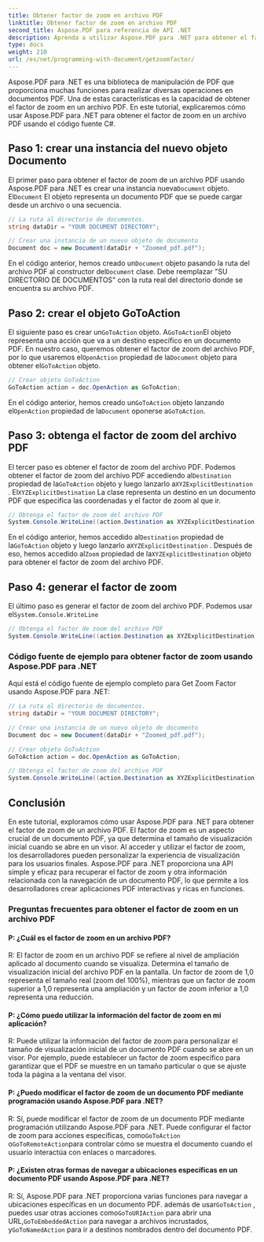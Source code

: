 ```yaml
---
title: Obtener factor de zoom en archivo PDF
linktitle: Obtener factor de zoom en archivo PDF
second_title: Aspose.PDF para referencia de API .NET
description: Aprenda a utilizar Aspose.PDF para .NET para obtener el factor de zoom en un archivo PDF con esta guía paso a paso.
type: docs
weight: 210
url: /es/net/programming-with-document/getzoomfactor/
---
```

Aspose.PDF para .NET es una biblioteca de manipulación de PDF que proporciona muchas funciones para realizar diversas operaciones en documentos PDF. Una de estas características es la capacidad de obtener el factor de zoom en un archivo PDF. En este tutorial, explicaremos cómo usar Aspose.PDF para .NET para obtener el factor de zoom en un archivo PDF usando el código fuente C#.


## Paso 1: crear una instancia del nuevo objeto Documento

 El primer paso para obtener el factor de zoom de un archivo PDF usando Aspose.PDF para .NET es crear una instancia nueva`Document` objeto. El`Document` El objeto representa un documento PDF que se puede cargar desde un archivo o una secuencia.

```csharp
// La ruta al directorio de documentos.
string dataDir = "YOUR DOCUMENT DIRECTORY";

// Crear una instancia de un nuevo objeto de documento
Document doc = new Document(dataDir + "Zoomed_pdf.pdf");
```

 En el código anterior, hemos creado un`Document` objeto pasando la ruta del archivo PDF al constructor del`Document` clase. Debe reemplazar "SU DIRECTORIO DE DOCUMENTOS" con la ruta real del directorio donde se encuentra su archivo PDF.

## Paso 2: crear el objeto GoToAction

 El siguiente paso es crear un`GoToAction` objeto. A`GoToAction`El objeto representa una acción que va a un destino específico en un documento PDF. En nuestro caso, queremos obtener el factor de zoom del archivo PDF, por lo que usaremos el`OpenAction` propiedad de la`Document` objeto para obtener el`GoToAction` objeto.

```csharp
// Crear objeto GoToAction
GoToAction action = doc.OpenAction as GoToAction;
```

 En el código anterior, hemos creado un`GoToAction` objeto lanzando el`OpenAction` propiedad de la`Document` oponerse a`GoToAction`.

## Paso 3: obtenga el factor de zoom del archivo PDF

 El tercer paso es obtener el factor de zoom del archivo PDF. Podemos obtener el factor de zoom del archivo PDF accediendo al`Destination` propiedad de la`GoToAction` objeto y luego lanzarlo a`XYZExplicitDestination` . El`XYZExplicitDestination` La clase representa un destino en un documento PDF que especifica las coordenadas y el factor de zoom al que ir.

```csharp
// Obtenga el factor de zoom del archivo PDF
System.Console.WriteLine((action.Destination as XYZExplicitDestination).Zoom); // Valor de zoom del documento;
```

 En el código anterior, hemos accedido al`Destination` propiedad de la`GoToAction` objeto y luego lanzarlo a`XYZExplicitDestination` . Después de eso, hemos accedido al`Zoom` propiedad de la`XYZExplicitDestination` objeto para obtener el factor de zoom del archivo PDF.

## Paso 4: generar el factor de zoom

 El último paso es generar el factor de zoom del archivo PDF. Podemos usar el`System.Console.WriteLine`

```csharp
// Obtenga el factor de zoom del archivo PDF
System.Console.WriteLine((action.Destination as XYZExplicitDestination).Zoom); // Valor de zoom del documento;
```        

### Código fuente de ejemplo para obtener factor de zoom usando Aspose.PDF para .NET

Aquí está el código fuente de ejemplo completo para Get Zoom Factor usando Aspose.PDF para .NET:

```csharp
// La ruta al directorio de documentos.
string dataDir = "YOUR DOCUMENT DIRECTORY";

// Crear una instancia de un nuevo objeto de documento
Document doc = new Document(dataDir + "Zoomed_pdf.pdf");

// Crear objeto GoToAction
GoToAction action = doc.OpenAction as GoToAction;

// Obtenga el factor de zoom del archivo PDF
System.Console.WriteLine((action.Destination as XYZExplicitDestination).Zoom); // Valor de zoom del documento;
```

## Conclusión

En este tutorial, exploramos cómo usar Aspose.PDF para .NET para obtener el factor de zoom de un archivo PDF. El factor de zoom es un aspecto crucial de un documento PDF, ya que determina el tamaño de visualización inicial cuando se abre en un visor. Al acceder y utilizar el factor de zoom, los desarrolladores pueden personalizar la experiencia de visualización para los usuarios finales. Aspose.PDF para .NET proporciona una API simple y eficaz para recuperar el factor de zoom y otra información relacionada con la navegación de un documento PDF, lo que permite a los desarrolladores crear aplicaciones PDF interactivas y ricas en funciones.

### Preguntas frecuentes para obtener el factor de zoom en un archivo PDF

#### P: ¿Cuál es el factor de zoom en un archivo PDF?

R: El factor de zoom en un archivo PDF se refiere al nivel de ampliación aplicado al documento cuando se visualiza. Determina el tamaño de visualización inicial del archivo PDF en la pantalla. Un factor de zoom de 1,0 representa el tamaño real (zoom del 100%), mientras que un factor de zoom superior a 1,0 representa una ampliación y un factor de zoom inferior a 1,0 representa una reducción.

#### P: ¿Cómo puedo utilizar la información del factor de zoom en mi aplicación?

R: Puede utilizar la información del factor de zoom para personalizar el tamaño de visualización inicial de un documento PDF cuando se abre en un visor. Por ejemplo, puede establecer un factor de zoom específico para garantizar que el PDF se muestre en un tamaño particular o que se ajuste toda la página a la ventana del visor.

#### P: ¿Puedo modificar el factor de zoom de un documento PDF mediante programación usando Aspose.PDF para .NET?

 R: Sí, puede modificar el factor de zoom de un documento PDF mediante programación utilizando Aspose.PDF para .NET. Puede configurar el factor de zoom para acciones específicas, como`GoToAction` o`GoToRemoteAction`para controlar cómo se muestra el documento cuando el usuario interactúa con enlaces o marcadores.

#### P: ¿Existen otras formas de navegar a ubicaciones específicas en un documento PDF usando Aspose.PDF para .NET?

 R: Sí, Aspose.PDF para .NET proporciona varias funciones para navegar a ubicaciones específicas en un documento PDF. además de usar`GoToAction` , puedes usar otras acciones como`GoToURIAction` para abrir una URL,`GoToEmbeddedAction` para navegar a archivos incrustados, y`GoToNamedAction` para ir a destinos nombrados dentro del documento PDF.